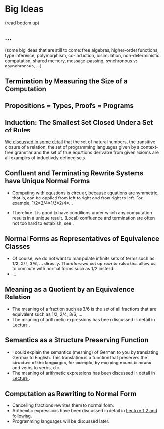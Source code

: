 # Big Ideas

(read bottom up)


## ...

(some big ideas that are still to come: free algebras, higher-order functions, type inference, polymorphism, co-induction, bisimulation, non-deterministic computation, shared memory, message-passing, synchronous vs asynchronous, ...)

## Termination by Measuring the Size of a Computation

## Propositions = Types, Proofs = Programs

## Induction: The Smallest Set Closed Under a Set of Rules

[We discussed in some detail]() that the set of natural numbers, the transitive closure of a relation, the set of programming languages given by a context-free grammar and the set of true equations derivable from given axioms are all examples of inductively defined sets. 


## Confluent and Terminating Rewrite Systems have Unique Normal Forms

- Computing with equations is circular, because equations are symmetric, that is, can be applied from left to right and from right to left. For example, 1/2=2/4=1/2=2/4=...

- Therefore it is good to have conditions under which any computation results in a unique result. (Local) confluence and termination are often not too hard to establish, see []().

## Normal Forms as Representatives of Equivalence Classes

- Of course, we do not want to manipulate infinite sets of terms such as 1/2, 2/4, 3/6, ... directly. Therefore we set up rewrite rules that allow us to compute with normal forms such as 1/2 instead.
- ...

## Meaning as a Quotient by an Equivalence Relation

- The meaning of a fraction such as 3/6 is the set of all fractions that are equivalent such as 1/2, 2/4, 3/6, ... 
- The meaning of arithmetic expressions has been discussed in detail in [Lecture ]().

## Semantics as a Structure Preserving Function

- I could explain the  semantics (meaning) of German to you by translating German to English. This translation is a function that preserves the structure of the languages, for example, by mapping nouns to nouns and verbs to verbs, etc. 
- The meaning of arithmetic expressions has been discussed in detail in [Lecture ]().

## Computation as Rewriting to Normal Form

- Cancelling fractions rewrites them to normal form. 
- Arithemtic expressions have been discussed in detail in [Lecture 1.2 and following](). 
- Programming languages will be discussed later.
